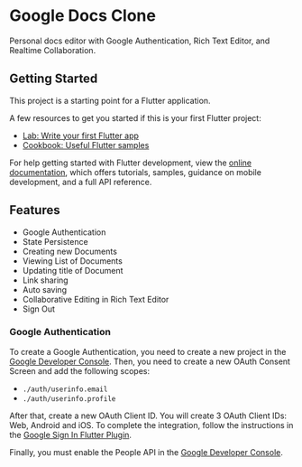 # Google Docs Clone

Personal docs editor with Google Authentication, Rich Text Editor, and Realtime Collaboration.

## Getting Started

This project is a starting point for a Flutter application.

A few resources to get you started if this is your first Flutter project:

- [Lab: Write your first Flutter app](https://docs.flutter.dev/get-started/codelab)
- [Cookbook: Useful Flutter samples](https://docs.flutter.dev/cookbook)

For help getting started with Flutter development, view the
[online documentation](https://docs.flutter.dev/), which offers tutorials,
samples, guidance on mobile development, and a full API reference.

## Features

- Google Authentication
- State Persistence
- Creating new Documents
- Viewing List of Documents
- Updating title of Document
- Link sharing
- Auto saving
- Collaborative Editing in Rich Text Editor
- Sign Out

### Google Authentication

To create a Google Authentication, you need to create a new project in the [Google Developer Console](https://console.developers.google.com/). Then, you need to create a new OAuth Consent Screen and add the following scopes:

- `./auth/userinfo.email`
- `./auth/userinfo.profile`

After that, create a new OAuth Client ID. You will create 3 OAuth Client IDs: Web, Android and iOS. To complete the integration, follow the instructions in the [Google Sign In Flutter Plugin](https://pub.dev/packages/google_sign_in).

Finally, you must enable the People API in the [Google Developer Console](https://console.cloud.google.com/apis/library/people.googleapis.com).
